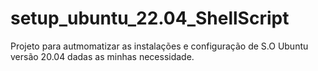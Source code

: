 # setup_ubuntu_22.04_ShellScript
Projeto para autmomatizar as instalações e configuração de S.O Ubuntu versão 20.04 dadas as minhas necessidade.
